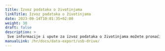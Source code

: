 ```yaml
---
title: Izvoz podataka o životinjama
linkTitle: Izvoz podataka o životinjama
date: 2023-09-14T10:01:35+02:00
weight: 30
draft: false
description: >
 Sve informacije i upute za izvoz podataka o životinjama možete pronaći ovdje
manualLink: /hr/docs/data-export/usb-drive/
---
```

<script>
  window.location.href = "/hr/docs/data-export/usb-drive/";
</script>

